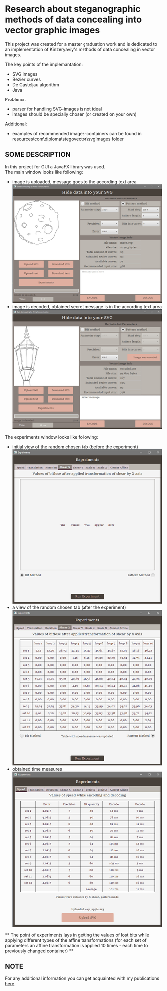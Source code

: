 # Research about steganographic methods of data concealing into vector graphic images

This project was created for a master graduation work and is dedicated to an implementation of Kinzeryaviy's methods of data concealing in vector images.

The key points of the implemantation:
- SVG images
- Bezier curves
- De Casteljau algorithm
- Java

Problems:
- parser for handling SVG-images is not ideal
- images should be specially chosen (or created on your own)

Additional:
- examples of recommended images-containers can be found in resources\com\diploma\stegovector\svgImages folder

## SOME DESCRIPTION
In this project for GUI a JavaFX library was used.  
The main window looks like following:
- image is uploaded, message goes to the according text area
![Main window - encoding](guiDemos\startWindowUploadedImg.jpg)
- image is decoded, obtained secret message is in the according text area
![Main window - decoding](guiDemos\startWindowDecodedImg.jpg)

The experiments window looks like following:
- initial view of the random chosen tab (before the experiment)
![Experiments window - initial](guiDemos\expWindowInitial.jpg)
- a view of the random chosen tab (after the experiment)
![Experiments window - performed experiment](guiDemos\expWindowRunExp.jpg)
- obtained time measures
![Experiments window - obtained time measures](guiDemos\expWindowRunExpTimeMeasures.jpg)

** The point of experiments lays in getting the values of lost bits while applying different types of the affine transformations (for each set of parameters an affine transformation is applied 10 times - each time to previously changed container) **

## NOTE
For any additional information you can get acquainted with my publications [here](https://www.scopus.com/authid/detail.uri?authorId=57208665914).

    